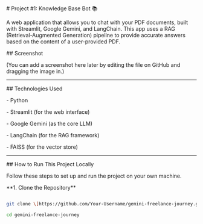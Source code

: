 \# Project #1: Knowledge Base Bot 📚



A web application that allows you to chat with your PDF documents, built with Streamlit, Google Gemini, and LangChain. This app uses a RAG (Retrieval-Augmented Generation) pipeline to provide accurate answers based on the content of a user-provided PDF.



\## Screenshot



(You can add a screenshot here later by editing the file on GitHub and dragging the image in.)



---



\## Technologies Used

\- Python

\- Streamlit (for the web interface)

\- Google Gemini (as the core LLM)

\- LangChain (for the RAG framework)

\- FAISS (for the vector store)



---



\## How to Run This Project Locally



Follow these steps to set up and run the project on your own machine.



\*\*1. Clone the Repository\*\*

```bash

git clone \[https://github.com/Your-Username/gemini-freelance-journey.git](https://github.com/Your-Username/gemini-freelance-journey.git)

cd gemini-freelance-journey

